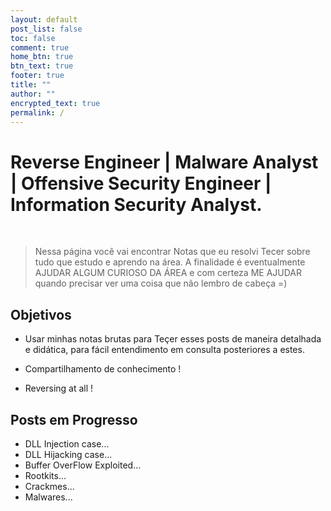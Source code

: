 ```yaml
---
layout: default
post_list: false
toc: false
comment: true
home_btn: true
btn_text: true
footer: true
title: ""
author: ""
encrypted_text: true
permalink: /
---
```


# Reverse Engineer | Malware Analyst | Offensive Security Engineer | Information Security Analyst.


<br>

>Nessa página você vai encontrar Notas que eu resolvi Tecer sobre tudo que estudo e aprendo na área. A finalidade é eventualmente AJUDAR ALGUM CURIOSO DA ÁREA e com certeza ME AJUDAR quando precisar ver uma coisa que não lembro de cabeça =)


## Objetivos

- Usar minhas notas brutas para Teçer esses posts de maneira detalhada e didática, para fácil entendimento em consulta posteriores a estes.

- Compartilhamento de conhecimento !

- Reversing at all !


## Posts em Progresso

- DLL Injection case...
- DLL Hijacking case...
- Buffer OverFlow Exploited...
- Rootkits...
- Crackmes...
- Malwares...